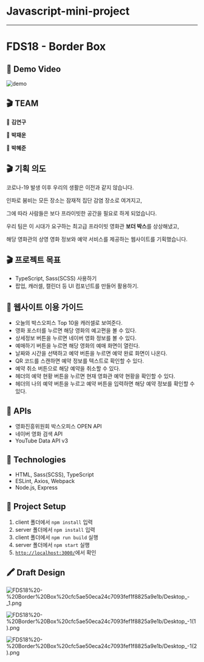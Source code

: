 # Javascript-mini-project
---
# FDS18 - Border Box

## 🎥 Demo Video


![demo](./assets/demo.gif)

## 🎬 TEAM

🥷 **김연구**

🥷 **박재운**

🥷 **박혜준**

## 🎬 기획 의도

코로나-19 발생 이후 우리의 생활은 이전과 같지 않습니다.

인파로 붐비는 모든 장소는 잠재적 집단 감염 장소로 여겨지고,

그에 따라 사람들은 보다 프라이빗한 공간을 필요로 하게 되었습니다.

우리 팀은 이 시대가 요구하는 최고급 프라이빗 영화관 **보더 박스**를 상상해냈고,

해당 영화관의 상영 영화 정보와 예약 서비스를 제공하는 웹사이트를 기획했습니다.

## 🎬 프로젝트 목표

- TypeScript, Sass(SCSS) 사용하기
- 팝업, 캐러셀, 캘린더 등 UI 컴포넌트를 만들어 활용하기.

## 📼 웹사이트 이용 가이드

- 오늘의 박스오피스 Top 10을 캐러셀로 보여준다.
- 영화 포스터를 누르면 해당 영화의 예고편을 볼 수 있다.
- 상세정보 버튼을 누르면 네이버 영화 정보를 볼 수 있다.
- 예매하기 버튼을 누르면 해당 영화의 예매 화면이 열린다.
- 날짜와 시간을 선택하고 예약 버튼을 누르면 예약 완료 화면이 나온다.
- QR 코드를 스캔하면 예약 정보를 텍스트로 확인할 수 있다.
- 예약 취소 버튼으로 해당 예약을 취소할 수 있다.
- 헤더의 예약 현황 버튼을 누르면 현재 영화관 예약 현황을 확인할 수 있다.
- 헤더의 나의 예약 버튼을 누르고 예약 버튼을 입력하면 해당 예약 정보를 확인할 수 있다.

## 💽 APIs

- 영화진흥위원회 박스오피스 OPEN API
- 네이버 영화 검색 API
- YouTube Data API v3

## 💽 Technologies

- HTML, Sass(SCSS), TypeScript
- ESLint, Axios, Webpack
- Node.js, Express

## 💾 Project Setup

1. client 폴더에서 `npm install` 입력
2. server 폴더에서 `npm install` 입력
3. client 폴더에서 `npm run build` 실행
4. server 폴더에서 `npm start` 실행
5. [`http://localhost:3000/`](http://localhost:3000/)에서 확인

## 🖍 Draft Design

![FDS18%20-%20Border%20Box%20cfc5ae50eca24c7093fef1f8825a9e1b/Desktop_-_1.png](./assets/design1.png)

![FDS18%20-%20Border%20Box%20cfc5ae50eca24c7093fef1f8825a9e1b/Desktop_-_1_(1).png](./assets/design2.png)

![FDS18%20-%20Border%20Box%20cfc5ae50eca24c7093fef1f8825a9e1b/Desktop_-_1_(2).png](./assets/design3.png)
